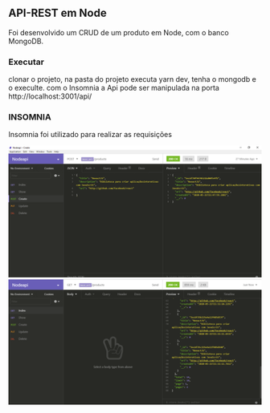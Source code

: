 <h2>API-REST em Node</h2>

<p>Foi desenvolvido um CRUD de um produto em Node, com o banco MongoDB.</p>

<h3>Executar</h3>
<p>clonar o projeto, na pasta do projeto executa yarn dev, tenha o mongodb e o execulte. com o Insomnia a Api pode ser manipulada na porta http://localhost:3001/api/ </p>

<h3>INSOMNIA</h3>
<p>Insomnia foi utilizado para realizar as requisições</p>


<img src="img/img01.png" width="100%" height="50%" >
<img src="img/img02.png" width="100%" height="50%" >

